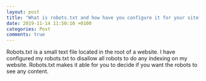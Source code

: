 ```yaml
---
layout: post
title: "What is robots.txt and how have you configure it for your site?"
date: 2019-11-14 11:50:10 +0100
categories: Post
comments: true
---
```


Robots.txt is a small text file located in the root of a website. I have configured my robots.txt to disallow all robots to do any indexing on my website. Robots.txt makes it able for you to decide if you want the robots to see any content.
